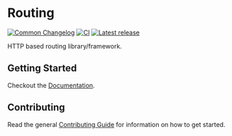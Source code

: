 # Routing

[![Common Changelog](https://common-changelog.org/badge.svg)](https://common-changelog.org)
[![CI](https://github.com/athena-framework/athena/actions/workflows/ci.yml/badge.svg?branch=master&event=schedule)](https://github.com/athena-framework/athena/actions/workflows/ci.yml)
[![Latest release](https://img.shields.io/github/release/athena-framework/routing.svg)](https://github.com/athena-framework/routing/releases)

HTTP based routing library/framework.

## Getting Started

Checkout the [Documentation](https://athenaframework.org/Routing).

## Contributing

Read the general [Contributing Guide](./CONTRIBUTING.md) for information on how to get started.
